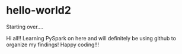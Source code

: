 # hello-world2
Starting over....

Hi all!!  Learning PySpark on here and will definitely be using github to organize my findings!  Happy coding!!!
